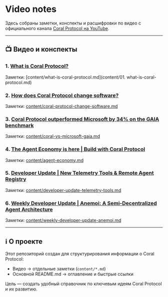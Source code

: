 # Video notes
Здесь собраны заметки, конспекты и расшифровки по видео с официального канала [Coral Protocol на YouTube](https://www.youtube.com/@Coral_Protocol).


---

## 📺 Видео и конспекты

### 1. [What is Coral Protocol?](https://www.youtube.com/watch?v=VIDEO_ID_6)
Заметки: [content/what-is-coral-protocol.md](content/01. what-is-coral-protocol.md)

### 2. [How does Coral Protocol change software?](https://www.youtube.com/watch?v=VIDEO_ID_5)
Заметки: [content/coral-protocol-change-software.md](content/coral-protocol-change-software.md)

### 3. [Coral Protocol outperformed Microsoft by 34% on the GAIA benchmark](https://www.youtube.com/watch?v=VIDEO_ID_4)
Заметки: [content/coral-vs-microsoft-gaia.md](content/coral-vs-microsoft-gaia.md)

### 4. [The Agent Economy is here | Build with Coral Protocol](https://www.youtube.com/watch?v=VIDEO_ID_3)
Заметки: [content/agent-economy.md](content/agent-economy.md)

### 5. [Developer Update | New Telemetry Tools & Remote Agent Registry](https://www.youtube.com/watch?v=VIDEO_ID_2)
Заметки: [content/developer-update-telemetry-tools.md](content/developer-update-telemetry-tools.md)


### 6. [Weekly Developer Update | Anemoi: A Semi-Decentralized Agent Architecture](https://www.youtube.com/watch?v=VIDEO_ID_1)
Заметки: [content/weekly-developer-update-anemoi.md](content/weekly-developer-update-anemoi.md)


---

## ℹ️ О проекте

Этот репозиторий создан для структурирования информации о Coral Protocol:  
- Видео → отдельные заметки (`content/*.md`)  
- Основной README.md → оглавление и быстрые ссылки  

Цель — создать удобный справочник по ключевым идеям Coral Protocol и их развитию.



